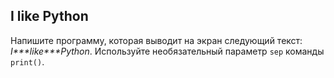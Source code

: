 ## I like Python

Напишите программу, которая выводит на экран следующий текст: *I\*\*\*like\*\*\*Python*.
Используйте необязательный параметр <code>sep</code> команды <code>print()</code>.